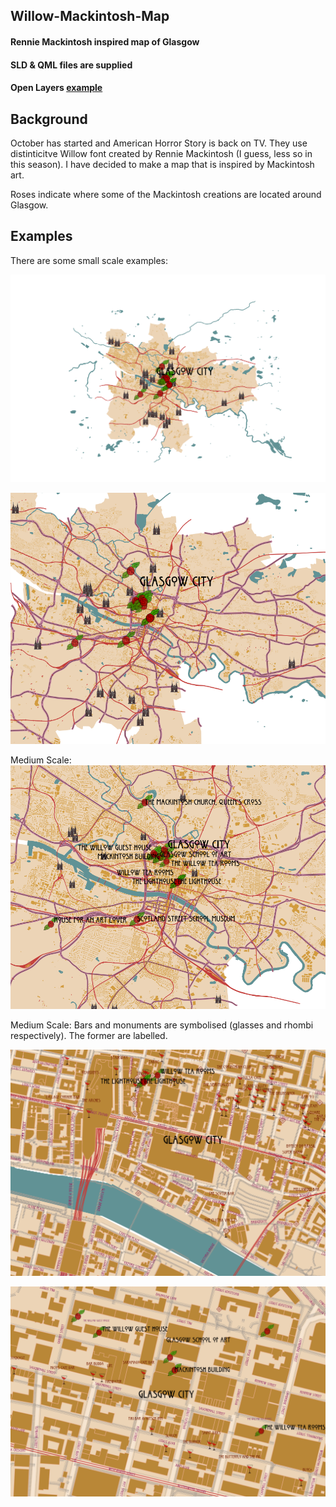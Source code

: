 ## Willow-Mackintosh-Map
#### Rennie Mackintosh inspired map of Glasgow
#### SLD & QML files are supplied
#### Open Layers [example](http://www.popelnuh.com/willow.html#12/55.8619/-4.2603)

## Background

October has started and American Horror Story is back on TV. They use distinticitve Willow font created by Rennie Mackintosh (I guess, less so in this season). I have decided to make a map that is inspired by Mackintosh art. 

Roses indicate where some of the Mackintosh creations are located around Glasgow.

## Examples
There are some small scale examples:

![Glasgow](https://github.com/popelnuh/Willow-Mackintosh-Map/blob/master/Images/1-136K.PNG)

![Glasgow](https://github.com/popelnuh/Willow-Mackintosh-Map/blob/master/Images/1-68K.PNG)

Medium Scale:
![Glasgow](https://github.com/popelnuh/Willow-Mackintosh-Map/blob/master/Images/1-34K.PNG)

Medium Scale: Bars and monuments are symbolised (glasses and rhombi respectively). The former are labelled. 

![Glasgow](https://github.com/popelnuh/Willow-Mackintosh-Map/blob/master/Images/1-4K.PNG)

![Glasgow](https://github.com/popelnuh/Willow-Mackintosh-Map/blob/master/Images/1-2K.PNG)

